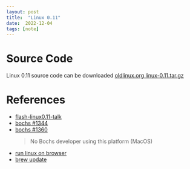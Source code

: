 ```yaml
---
layout: post
title:  "Linux 0.11"
date:  2022-12-04
tags: [note]
---
```



# Source Code

Linux 0.11 source code can be downloaded [oldlinux.org linux-0.11.tar.gz](http://www.oldlinux.org/Linux.old/kernel/0.1x/)




# References

* [flash-linux0.11-talk](https://github.com/sunym1993/flash-linux0.11-talk/tree/main/%E4%B8%80%E4%BA%9B%E9%9D%9E%E5%BF%85%E8%A6%81%E7%9A%84%E8%B5%84%E6%96%99)
* [bochs #1344](https://sourceforge.net/p/bochs/bugs/1344/)
* [bochs #1360](https://sourceforge.net/p/bochs/bugs/1360/)
  > No Bochs developer using this platform (MacOS)
* [run linux on browser](https://www.makeuseof.com/best-websites-run-linux-in-web-browser/)
* [brew update](https://mirrors.tuna.tsinghua.edu.cn/help/homebrew/)
